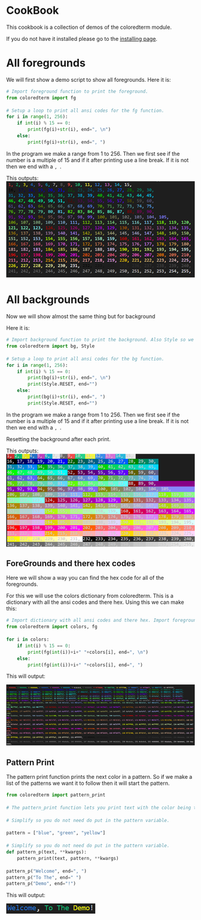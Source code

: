 # CookBook

This cookbook is a collection of demos of the coloredterm module.

If you do not have it installed please go to the [installing page](en/latest/install.md).

# All foregrounds

We will first show a demo script to show all foregrounds.
Here it is:
```py
# Import foreground function to print the foreground.
from coloredterm import fg

# Setup a loop to print all ansi codes for the fg function.
for i in range(1, 256):
    if int(i) % 15 == 0:
        print(fg(i)+str(i), end=", \n")
    else:
        print(fg(i)+str(i), end=", ")

```

In the program we make a range from 1 to 256.
Then we first see if the number is a multiple of 15 and if it after printing use a line break. If it is not then we end with a ``, ``.

This outputs:
![](demo/All-ForeGrounds.PNG)

# All backgrounds

Now we will show almost the same thing but for background

Here it is:
```py
# Import background function to print the background. Also Style so we can clear the background after each print.
from coloredterm import bg, Style

# Setup a loop to print all ansi codes for the bg function.
for i in range(1, 256):
    if int(i) % 15 == 0:
        print(bg(i)+str(i), end=", \n")
        print(Style.RESET, end="")
    else:
        print(bg(i)+str(i), end=", ")
        print(Style.RESET, end="")


```

In the program we make a range from 1 to 256.
Then we first see if the number is a multiple of 15 and if it after printing use a line break. If it is not then we end with a ``, ``.

Resetting the background after each print.

This outputs:   
![](demo/All-BackGrounds.PNG)

## ForeGrounds and there hex codes
Here we will show a way you can find the hex code for all of the foregrounds.

For this we will use the colors dictionary from coloredterm.
This is a dictionary with all the ansi codes and there hex.
Using this we can make this:
```py
# Import dictionary with all ansi codes and there hex. Import foreground function to print the foreground.
from coloredterm import colors, fg

for i in colors:
    if int(i) % 15 == 0:
        print(fg(int(i))+i+" "+colors[i], end=", \n")
    else:
        print(fg(int(i))+i+" "+colors[i], end=", ")
```

This will output:

![](demo/ForeGrounds-HexCodes.PNG)

## Pattern Print

The pattern print function prints the next color in a pattern. So if we make a list of the patterns we want it to follow then it will start the pattern.


```py
from coloredterm import pattern_print

# The pattern_print function lets you print text with the color being the next one in the pattern.

# Simplify so you do not need do put in the pattern variable.

pattern = ["blue", "green", "yellow"]

# Simplify so you do not need do put in the pattern variable.
def pattern_p(text, **kwargs):
    pattern_print(text, pattern, **kwargs)

pattern_p("Welcome", end=", ")
pattern_p("To The", end=" ")
pattern_p("Demo", end="!")
```

This will output:

![](demo/Pattern-Print.PNG)